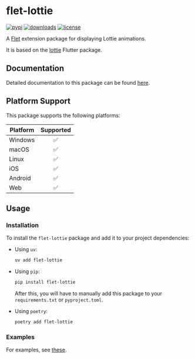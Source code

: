 # flet-lottie

[![pypi](https://img.shields.io/pypi/v/flet-lottie.svg)](https://pypi.python.org/pypi/flet-lottie)
[![downloads](https://static.pepy.tech/badge/flet-lottie/month)](https://pepy.tech/project/flet-lottie)
[![license](https://img.shields.io/github/license/flet-dev/flet-lottie.svg)](https://github.com/flet-dev/flet-lottie/blob/main/LICENSE)

A [Flet](https://flet.dev) extension package for displaying Lottie animations.

It is based on the [lottie](https://pub.dev/packages/lottie) Flutter package.

## Documentation

Detailed documentation to this package can be found [here](https://flet-dev.github.io/flet-lottie/).

## Platform Support

This package supports the following platforms:

| Platform | Supported |
|----------|:---------:|
| Windows  |     ✅     |
| macOS    |     ✅     |
| Linux    |     ✅     |
| iOS      |     ✅     |
| Android  |     ✅     |
| Web      |     ✅     |

## Usage

### Installation

To install the `flet-lottie` package and add it to your project dependencies:

- Using `uv`:
    ```bash
    uv add flet-lottie
    ```

- Using `pip`:
    ```bash
    pip install flet-lottie
    ```
    After this, you will have to manually add this package to your `requirements.txt` or `pyproject.toml`.

- Using `poetry`:
    ```bash
    poetry add flet-lottie
    ```

### Examples

For examples, see [these](./examples).
